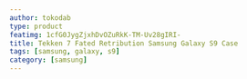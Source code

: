 ```yaml
---
author: tokodab
type: product
featimg: 1cfG0JygZjxhDvOZuRkK-TM-Uv28gIRI-
title: Tekken 7 Fated Retribution Samsung Galaxy S9 Case
tags: [samsung, galaxy, s9]
category: [samsung]
---
```

